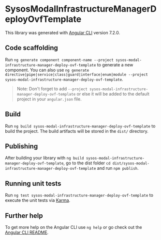 # SysosModalInfrastructureManagerDeployOvfTemplate

This library was generated with [Angular CLI](https://github.com/angular/angular-cli) version 7.2.0.

## Code scaffolding

Run `ng generate component component-name --project sysos-modal-infrastructure-manager-deploy-ovf-template` to generate a new component. You can also use `ng generate directive|pipe|service|class|guard|interface|enum|module --project sysos-modal-infrastructure-manager-deploy-ovf-template`.
> Note: Don't forget to add `--project sysos-modal-infrastructure-manager-deploy-ovf-template` or else it will be added to the default project in your `angular.json` file. 

## Build

Run `ng build sysos-modal-infrastructure-manager-deploy-ovf-template` to build the project. The build artifacts will be stored in the `dist/` directory.

## Publishing

After building your library with `ng build sysos-modal-infrastructure-manager-deploy-ovf-template`, go to the dist folder `cd dist/sysos-modal-infrastructure-manager-deploy-ovf-template` and run `npm publish`.

## Running unit tests

Run `ng test sysos-modal-infrastructure-manager-deploy-ovf-template` to execute the unit tests via [Karma](https://karma-runner.github.io).

## Further help

To get more help on the Angular CLI use `ng help` or go check out the [Angular CLI README](https://github.com/angular/angular-cli/blob/master/README.md).
